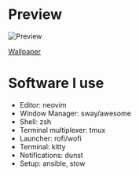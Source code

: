 # Preview
![Preview](preview.png)

[Wallpaper](https://www.pexels.com/photo/beautiful-aurora-borealis-in-the-sky-11042734/)

# Software I use

* Editor: neovim
* Window Manager: sway/awesome
* Shell: zsh
* Terminal multiplexer: tmux
* Launcher: rofi/wofi
* Terminal: kitty
* Notifications: dunst
* Setup: ansible, stow
